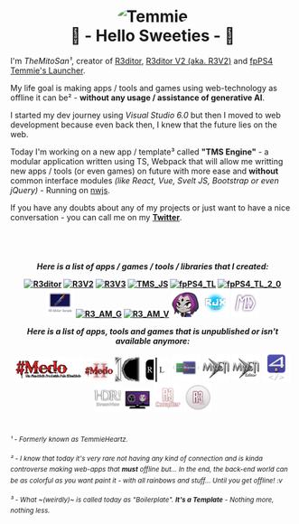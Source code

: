 <h1 align="center">
  <img src="https://avatars.githubusercontent.com/u/32562725?v=4" alt="Temmie" style="border-radius:100%;width:100px;" title="Hi ;)"><br>
  💜 - Hello Sweeties - 💜
</h1>

I'm *TheMitoSan¹*, creator of [R3ditor](https://github.com/themitosan/R3ditor), [R3ditor V2 (aka. R3V2)](https://github.com/themitosan/R3ditor-V2) and [fpPS4 Temmie's Launcher](https://github.com/themitosan/fpPS4-Temmie-s-Launcher).

My life goal is making apps / tools and games using web-technology as offline it can be² - __without any usage / assistance of generative AI__.

I started my dev journey using *Visual Studio 6.0* but then I moved to web development because even back then, I knew that the future lies on the web.

Today I'm working on a new app / template³ called **"TMS Engine"** - a modular application written using TS, Webpack that will allow me writting new apps / tools (or even games) on future with more ease and **without** common interface modules *(like React, Vue, Svelt JS, Bootstrap or even jQuery)* - Running on [nwjs](https://nwjs.io/).

If you have any doubts about any of my projects or just want to have a nice conversation - you can call me on my **[Twitter](https://twitter.com/themitosan)**.

#

<h4 align="center">

<br>

*Here is a list of apps / games / tools / libraries that I created:*

<a target="_blank" href="https://github.com/themitosan/R3ditor"><img style="width:50px;" alt="R3ditor" src="https://raw.githubusercontent.com/themitosan/R3ditor/master/App/Img/logo.png"></a>
<a target="_blank" href="https://github.com/themitosan/R3ditor-V2"><img style="width:50px;" alt="R3V2" src="https://github.com/themitosan/R3ditor-V2/blob/main/App/img/logo.png?raw=true"></a>
<a target="_blank" href="https://github.com/themitosan/R3V3-ARCHIVE"><img style="width:50px;" alt="R3V3" src="https://github.com/temmieheartz/R3V3-ARCHIVE/raw/main/App/img/logo.png?raw=true"></a>
<a target="_blank" href="https://github.com/themitosan/TMS.js"><img style="width:50px;" alt="TMS_JS" src="https://raw.githubusercontent.com/themitosan/TMS.js/main/tmsjs.png"></a>
<a target="_blank" href="https://github.com/themitosan/fpPS4-Temmie-s-Launcher"><img style="width:50px;" alt="fpPS4_TL" src="https://github.com/themitosan/fpPS4-Temmie-s-Launcher/blob/main/App/img/logo.png?raw=true"></a>
<a target="_blank" href="https://github.com/themitosan/fpPS4-Temmie-s-Launcher/tree/Rewrite-WIP"><img style="width:50px;" alt="fpPS4_TL_2_0" src="https://github.com/themitosan/fpPS4-Temmie-s-Launcher/blob/Rewrite-WIP/App/img/icon.png?raw=true"></a>
<a target="_blank" href="https://github.com/themitosan/r3-water-sample-puzzle"><img style="width:50px;" alt="R3_WS_P" src="https://github.com/themitosan/r3-water-sample-puzzle/raw/main/App/img/icon.png?raw=true"></a>
<a target="_blank" href="https://github.com/themitosan/R3-Auto-Map-Gen"><img style="width:50px;" alt="R3_AM_G" src="https://github.com/themitosan/R3-Auto-Map-Gen/raw/main/App/img/icon.png?raw=true"></a>
<a target="_blank" href="https://themitosan.github.io/R3AMV"><img style="width:50px;" alt="R3_AM_V" src="https://themitosan.github.io/R3AMV/img/icon.png"></a>
<a target="_blank" href="https://github.com/themitosan/TemmieDeck"><img style="width:50px;" alt="TemmieDeck" src="https://github.com/themitosan/TemmieDeck/blob/main/App/img/icon.png?raw=true"></a>
<a target="_blank" href="https://github.com/themitosan/RJX_Toolset"><img style="width:50px;" alt="RJX_Toolset" src="https://raw.githubusercontent.com/themitosan/RJX_Toolset/master/App/img/logo.png"></a>
<a target="_blank" href="https://github.com/themitosan/MythDeck"><img style="width:50px;" alt="MythDeck" src="https://github.com/themitosan/MythDeck/raw/master/App/img/logo.png"></a>

*Here is a list of apps, tools and games that is unpublished or isn't available anymore:*

<img style="width:120px;cursor:not-allowed;" alt="Medo" src="img/Medo.png">
<img style="width:50px;cursor:not-allowed;" alt="medo2" src="img/medo_2.png">
<img style="width:44px;cursor:not-allowed;" alt="comandi" src="img/comandi.png">
<img style="width:50px;cursor:not-allowed;" alt="RLauncherJS" src="img/RLauncher.png">
<img style="width:50px;cursor:not-allowed;" alt="TMS Engine" src="img/TMS_Engine.png">
<img style="width:50px;cursor:not-allowed;" alt="MythEngine" src="img/MythEngine.png">
<img style="width:50px;cursor:not-allowed;" alt="MythEngine_Editor" src="img/MythEngine_Editor.png">
<img style="width:50px;cursor:not-allowed;" alt="fpPS4_TL_2_0_Editor" src="img/fpPS4_TL_2_0_Editor.png">
<img style="width:50px;cursor:not-allowed;" alt="hdrStreamview" src="img/hdr_streamview.png">
<img style="width:50px;cursor:not-allowed;" alt="temmie_streamview" src="img/temmie_streamview.png">
<img style="width:50px;cursor:not-allowed;" alt="r3_compiler" src="img/r3_compiler.png">
<img style="width:50px;cursor:not-allowed;" alt="r3_setup" src="img/r3_setup.png">

</h4>

#
*<sup>¹ - Formerly known as TemmieHeartz.</sup>*

*<sup>² - I know that today it's very rare not having any kind of connection and is kinda controverse making web-apps that **must** offline but... In the end, the back-end world can be as colorful as you want paint it - with all rainbows and stuff... Until you get offline! :v</sup>*

*<sup>³ - What ~(weirdly)~ is called today as "Boilerplate". **It's a Template** - Nothing more, nothing less.</sup>*
